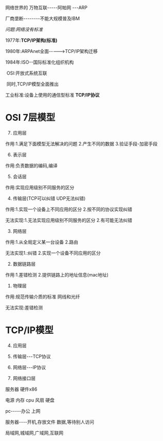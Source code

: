 网络世界的 万物互联-----阿帕网 ---ARP



厂商垄断--------不能大规模普及IBM

*问题:网络没有标准*



1977年:**TCP/IP架构(标准)**

1980年:ARPAnet全面----->TCP/IP架构迁移

1984年:ISO--国际标准化组织机构

​              OSI:开放式系统互联

​              同时,TCP/IP模型全面推出

工业标准:设备上使用的通信型标准 **TCP/IP协议**



# OSI  7层模型

7. 应用层

作用:1.满足下面模型无法解决的问题  2.产生不同的数据  3.验证手段-加密手段

6. 表示层

作用:负责数据的编码,编译

5. 会话层

作用:实现应用级别不同服务的区分 

4. 传输层(TCP可以纠错  UDP无法纠错)

作用:1.实现一个设备上不同应用的区分  2.按不同的协议实现纠错

无法实现:1.无法实现应用级别不同服务的区分  2.有可能无法纠错

3. 网络层

作用:1.从全局定义某一台设备  2.路由

无法实现1.:纠错 2.实现一个设备不同应用的区分

2. 数据链路层

作用:1.差错检测  2.提供链路上的地址信息(mac地址)

1. 物理层

作用:规范传输介质的标准  网线和光纤

无法实现:差错检测

# TCP/IP模型

4. 应用层

5. 传输层---TCP协议

6. 网络层---IP协议

7. 网络接口层



服务器 硬件x86

电源 内存 cpu 风扇 硬盘

pc-----办公 上网

服务器----开机,存放文件 数据,等待别人访问



局域网,城域网,广域网,互联网